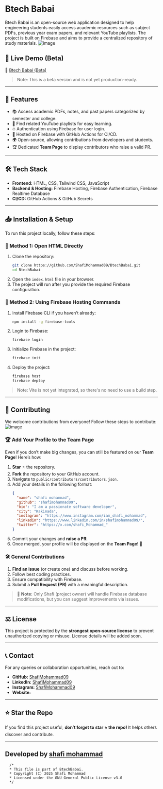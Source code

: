 # Btech Babai

Btech Babai is an open-source web application designed to help engineering students easily access academic resources such as subject PDFs, previous year exam papers, and relevant YouTube playlists. The project is built on Firebase and aims to provide a centralized repository of study materials.
![image](https://github.com/user-attachments/assets/cacb6e86-adac-4ccf-96a7-cc2264057cc8)


## 🚀 Live Demo (Beta)

🔗 [Btech Babai (Beta)](https://btechbabaiii-141ae.web.app/)

> Note: This is a beta version and is not yet production-ready.

---

## 📌 Features

- 📚 Access academic PDFs, notes, and past papers categorized by semester and college.
- 🔗 Find related YouTube playlists for easy learning.
- 🔥 Authentication using Firebase for user login.
- 🚀 Hosted on Firebase with GitHub Actions for CI/CD.
- 🌍 Open-source, allowing contributions from developers and students.
- 🏆 Dedicated **Team Page** to display contributors who raise a valid PR.

---

## 🛠 Tech Stack

- **Frontend:** HTML, CSS, Tailwind CSS, JavaScript
- **Backend & Hosting:** Firebase Hosting, Firebase Authentication, Firebase Realtime Database
- **CI/CD:** GitHub Actions & GitHub Secrets

---

## 📥 Installation & Setup

To run this project locally, follow these steps:

### 🔹 Method 1: Open HTML Directly

1. Clone the repository:
   ```bash
   git clone https://github.com/ShafiMohammad09/BtechBabai.git
   cd BtechBabai
   ```
2. Open the `index.html` file in your browser.
3. The project will run after you provide the required Firebase configuration.

### 🔹 Method 2: Using Firebase Hosting Commands

1. Install Firebase CLI if you haven’t already:
   ```bash
   npm install -g firebase-tools
   ```
2. Login to Firebase:
   ```bash
   firebase login
   ```
3. Initialize Firebase in the project:
   ```bash
   firebase init
   ```
4. Deploy the project:
   ```bash
   firebase host
   firebase deploy
   ```

> Note: Vite is not yet integrated, so there's no need to use a build step.

---

## 🤝 Contributing

We welcome contributions from everyone! Follow these steps to contribute:
![image](https://github.com/user-attachments/assets/5a7c44a9-a23d-471f-a95e-a92dfc3ecae3)



### 🏆 **Add Your Profile to the Team Page**

Even if you don’t make big changes, you can still be featured on our **Team Page**! Here’s how:

1. **Star** ⭐ the repository.
2. **Fork** the repository to your GitHub account.
3. Navigate to `public/contributors/contributors.json`.
4. Add your details in the following format:
   ```json
   {
     "name": "shafi mohammad", 
     "github": "shafimohammad09", 
     "bio": "I am a passionate software developer", 
     "city": "Kakinada", 
     "instagram": "https://www.instagram.com/iam_shafi_mohammad", 
     "linkedin": "https://www.linkedin.com/in/shafimohammad09/", 
     "twitter": "https://x.com/shafi_Mohammad_"
   }
   ```
5. Commit your changes and **raise a PR**.
6. Once merged, your profile will be displayed on the **Team Page**! 🎉

### 🛠 **General Contributions**

1. **Find an issue** (or create one) and discuss before working.
2. Follow best coding practices.
3. Ensure compatibility with Firebase.
4. Submit a **Pull Request (PR)** with a meaningful description.

> 🚨 **Note:** Only Shafi (project owner) will handle Firebase database modifications, but you can suggest improvements via issues.

---

## ⚖ License

This project is protected by the **strongest open-source license** to prevent unauthorized copying or misuse. License details will be added soon.

---

## 📞 Contact

For any queries or collaboration opportunities, reach out to:

- **GitHub:** [ShafiMohammad09](https://github.com/ShafiMohammad09)
- **LinkedIn:** [ShafiMohammad09](https://www.linkedin.com/in/shafimohammad09/)
- **Instagram:** [ShafiMohammad09](https://www.instagram.com/iam_shafi_mohammad)
- **Website:** []()

---

## ⭐ Star the Repo

If you find this project useful, **don’t forget to star ⭐ the repo!** It helps others discover and contribute.

---
Developed by [shafi mohammad](https://github.com/shafimohammad09)
---
```
  /*
  * This file is part of BtechBabai.
  * Copyright (C) 2025 Shafi Mohammad
  * Licensed under the GNU General Public License v3.0
  */
```


